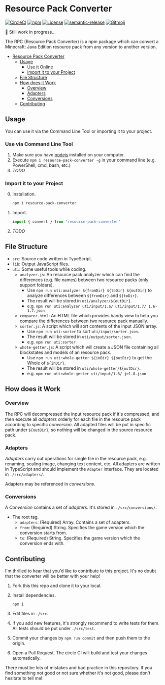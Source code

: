 # Resource Pack Converter

[![CircleCI](https://img.shields.io/circleci/build/gh/SPGoding/resource-pack-converter.svg?logo=circleci&style=flat-square&token=bb6d895d4f5fe0183fd8220ce3d01e860ecf59bb)](https://circleci.com/gh/SPGoding/resource-pack-converter)
[![npm](https://img.shields.io/npm/v/resource-pack-converter.svg?logo=npm&style=flat-square)](https://npmjs.com/package/resource-pack-converter)
[![License](https://img.shields.io/github/license/SPGoding/resource-pack-converter.svg?style=flat-square)](https://github.com/SPGoding/resource-pack-converter/blob/master/LICENSE)
[![semantic-release](https://img.shields.io/badge/%20%20%F0%9F%93%A6%F0%9F%9A%80-semantic--release-e10079.svg?style=flat-square)](https://github.com/semantic-release/semantic-release)
[![Gitmoji](https://img.shields.io/badge/gitmoji-%20😜%20😍-FFDD67.svg?style=flat-square)](https://gitmoji.carloscuesta.me/)

:construction: Still work in progress...

The RPC (Resource Pack Converter) is a npm package which can convert a Minecraft: Java Edition resource pack from 
any version to another version.

- [Resource Pack Converter](#Resource-Pack-Converter)
    - [Usage](#Usage)
        - [Use it Online](#Use-it-Online)
        - [Import it to your Project](#Import-it-to-your-Project)
    - [File Structure](#File-Structure)
    - [How does it Work](#How-does-it-Work)
        - [Overview](#Overview)
        - [Adapters](#Adapters)
        - [Conversions](#Conversions)
    - [Contributing](#Contributing)

## Usage

You can use it via the Command Line Tool or importing it to your project.

### Use via Command Line Tool
1. Make sure you have [nodejs](https://nodejs.org/en/download/) installed on your computer.
2. Execute `npm i resource-pack-converter -g` in your command line (e.g. PowerShell, cmd, bash, etc.)
3. *TODO*

### Import it to your Project

0. Installation.
    ```Bash
    npm i resource-pack-converter
    ```
1. Import.
    ```TypeScript
    import { convert } from 'resource-pack-converter'
    ```
2. *TODO*

## File Structure

- `src`: Source code written in TypeScript.
- `lib`: Output JavaScript files.
- `uti`: Some useful tools while coding.
    - `analyzer.js`: An resource pack analyzer which can find the differences (e.g. file names) between two resource packs (only support folders). 
        - Use `npm run uti:analyzer ${fromDir} ${toDir} ${outDir}` to analyze differences between `${fromDir}`
        and `${toDir}`.
        - The result will be stored in `uti/analyzer/${outDir}`. 
        - e.g. `npm run uti:analyzer uti/input/1.6/ uti/input/1.7/ 1.6-1.7.json`
    - `comparer.html`: An HTML file which provides handy view to help you compare the differences between two resource pack manually.
    - `sorter.js`: A script which will sort contents of the input JSON array.
        - Use `npm run uti:sorter` to sort `uti/input/sorter.json`.
        - The result will be stored in `uti/output/sorter.json`.
        - e.g. `npm run uti:sorter`
    - `whote-getter.js`: A script which will create a JSON file containing all blockstates and models of an resource pack.
        - Use `npm run uti:whole-getter ${inDir} ${outDir}` to get the Whole of `${inDir}`.
        - The result will be stored in `uti/whole-getter/${outDir}`.
        - e.g. `npm run uti:whole-getter uti/input/1.8/ je1.8.json`

## How does it Work

### Overview

The RPC will decompressed the input resource pack if it's compressed, and then execute all *adapters* orderly for each file 
in the resource pack according to specific *conversion*. All adapted files will be put in specific path under `${outDir}`,
so nothing will be changed in the source resource pack.

### Adapters

*Adapters* carry out operations for single file in the resource pack, e.g. renaming, scaling image, 
changing text content, etc. All adapters are written in TypeScript and should implement the `Adapter` interface. 
They are located in `./src/adapters/`.

Adapters may be referenced in *conversions*.

### Conversions

A *Conversion* contains a set of *adapters*. It's stored in `./src/conversions/`.

- The root tag.
    - `adapters`: (Required) Array. Contains a set of adapters.
    - `from`: (Required) String. Specifies the game version which the conversion starts from.
    - `to`: (Required) String. Specifies the game version which the conversion ends with.

## Contributing

I'm thrilled to hear that you'd like to contribute to this project. It's no doubt that the converter will be better 
with your help!

1.  Fork this this repo and clone it to your local.

2.  Install dependencies.

    `npm i`

3.  Edit files in `./src`.

4.  If you add new features, it's strongly recommend to write tests for them. All tests should be put under `./src/test`.

5.  Commit your changes by `npm run commit` and then push them to the origin.

6.  Open a Pull Request. The circle CI will build and test your changes automatically.

There must be lots of mistakes and bad practice in this repository. If you find something not good or not sure whether it's not good, please don't hesitate to tell me!
